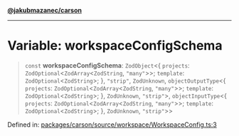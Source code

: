 [**@jakubmazanec/carson**](../README.md)

---

# Variable: workspaceConfigSchema

> `const` **workspaceConfigSchema**: `ZodObject`\<\{ `projects`:
> `ZodOptional`\<`ZodArray`\<`ZodString`, `"many"`\>\>; `template`: `ZodOptional`\<`ZodString`\>;
> \}, `"strip"`, `ZodUnknown`, `objectOutputType`\<\{ `projects`:
> `ZodOptional`\<`ZodArray`\<`ZodString`, `"many"`\>\>; `template`: `ZodOptional`\<`ZodString`\>;
> \}, `ZodUnknown`, `"strip"`\>, `objectInputType`\<\{ `projects`:
> `ZodOptional`\<`ZodArray`\<`ZodString`, `"many"`\>\>; `template`: `ZodOptional`\<`ZodString`\>;
> \}, `ZodUnknown`, `"strip"`\>\>

Defined in:
[packages/carson/source/workspace/WorkspaceConfig.ts:3](https://github.com/jakubmazanec/tools/blob/a1a5edf56256b0aa4e209cc73bc7a07f5d7fc236/packages/carson/source/workspace/WorkspaceConfig.ts#L3)
